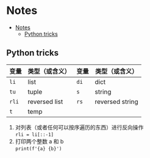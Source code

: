 # Notes

- [Notes](#notes)
  - [Python tricks](#python-tricks)

## Python tricks

| 变量  | 类型（或含义） | 变量 | 类型（或含义）  |
| ----- | -------------- | ---- | --------------- |
| `li`  | list           | `di` | dict            |
| `tu`  | tuple          | `s`  | string          |
| `rli` | reversed list  | `rs` | reversed string |
| `t`   | temp           |      |                 |

1. 对列表（或者任何可以按序遍历的东西）进行反向操作  
`rli = li[::-1]`
1. 打印两个整数 a 和 b  
`print(f'{a} {b}')`
